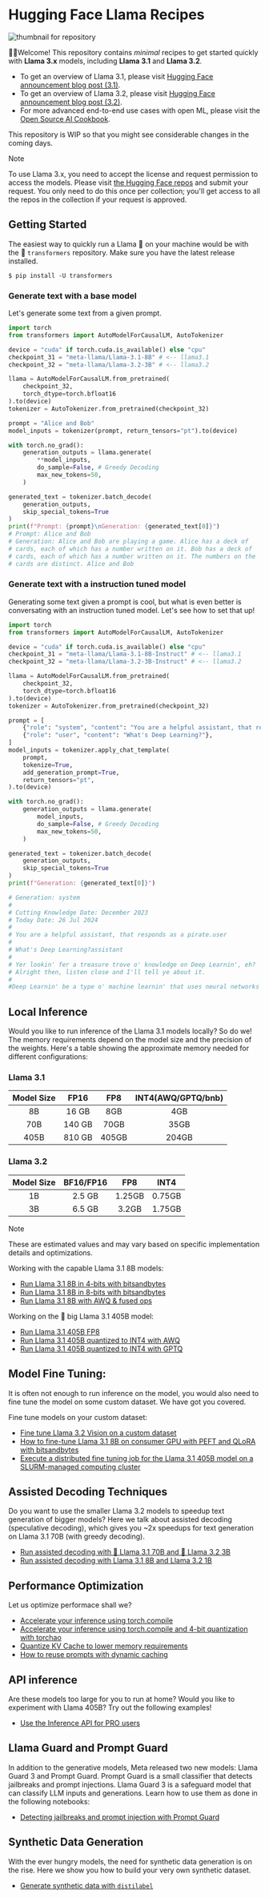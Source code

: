 # Hugging Face Llama Recipes

![thumbnail for repository](./assets/hf-llama-recepies.png)

🤗🦙Welcome! This repository contains *minimal* recipes to get started quickly
with **Llama 3.x** models, including **Llama 3.1** and **Llama 3.2**.

* To get an overview of Llama 3.1, please visit [Hugging Face announcement blog post (3.1)](https://huggingface.co/blog/llama31).
* To get an overview of Llama 3.2, please visit [Hugging Face announcement blog post (3.2)](https://huggingface.co/blog/llama32).
* For more advanced end-to-end use cases with open ML, please visit the [Open Source AI Cookbook](https://huggingface.co/learn/cookbook/index).

This repository is WIP so that you might see considerable changes in the coming days.

> [!NOTE]
> To use Llama 3.x, you need to accept the license and request permission
to access the models. Please visit [the Hugging Face repos](https://huggingface.co/meta-llama)
and submit your request. You only need to do this once per collection; you'll get access to
all the repos in the collection if your request is approved.

## Getting Started

The easiest way to quickly run a Llama 🦙 on your machine would be with the
🤗 `transformers` repository. Make sure you have the latest release installed.

```shell
$ pip install -U transformers
```

### Generate text with a base model

Let's generate some text from a given prompt.

```python
import torch
from transformers import AutoModelForCausalLM, AutoTokenizer

device = "cuda" if torch.cuda.is_available() else "cpu"
checkpoint_31 = "meta-llama/Llama-3.1-8B" # <-- llama3.1
checkpoint_32 = "meta-llama/Llama-3.2-3B" # <-- llama3.2

llama = AutoModelForCausalLM.from_pretrained(
    checkpoint_32,
    torch_dtype=torch.bfloat16
).to(device)
tokenizer = AutoTokenizer.from_pretrained(checkpoint_32)

prompt = "Alice and Bob"
model_inputs = tokenizer(prompt, return_tensors="pt").to(device)

with torch.no_grad():
    generation_outputs = llama.generate(
        **model_inputs,
        do_sample=False, # Greedy Decoding
        max_new_tokens=50,
    )

generated_text = tokenizer.batch_decode(
    generation_outputs,
    skip_special_tokens=True
)
print(f"Prompt: {prompt}\nGeneration: {generated_text[0]}")
# Prompt: Alice and Bob
# Generation: Alice and Bob are playing a game. Alice has a deck of
# cards, each of which has a number written on it. Bob has a deck of
# cards, each of which has a number written on it. The numbers on the
# cards are distinct. Alice and Bob
```

### Generate text with a instruction tuned model

Generating some text given a prompt is cool, but what is even better
is conversating with an instruction tuned model. Let's see how to set
that up!

```python
import torch
from transformers import AutoModelForCausalLM, AutoTokenizer

device = "cuda" if torch.cuda.is_available() else "cpu"
checkpoint_31 = "meta-llama/Llama-3.1-8B-Instruct" # <-- llama3.1
checkpoint_32 = "meta-llama/Llama-3.2-3B-Instruct" # <-- llama3.2

llama = AutoModelForCausalLM.from_pretrained(
    checkpoint_32,
    torch_dtype=torch.bfloat16
).to(device)
tokenizer = AutoTokenizer.from_pretrained(checkpoint_32)

prompt = [
    {"role": "system", "content": "You are a helpful assistant, that responds as a pirate."},
    {"role": "user", "content": "What's Deep Learning?"},
]
model_inputs = tokenizer.apply_chat_template(
    prompt,
    tokenize=True,
    add_generation_prompt=True,
    return_tensors="pt",
).to(device)

with torch.no_grad():
    generation_outputs = llama.generate(
        model_inputs,
        do_sample=False, # Greedy Decoding
        max_new_tokens=50,
    )

generated_text = tokenizer.batch_decode(
    generation_outputs,
    skip_special_tokens=True
)
print(f"Generation: {generated_text[0]}")

# Generation: system
#
# Cutting Knowledge Date: December 2023
# Today Date: 26 Jul 2024
#
# You are a helpful assistant, that responds as a pirate.user
#
# What's Deep Learning?assistant
#
# Yer lookin' fer a treasure trove o' knowledge on Deep Learnin', eh?
# Alright then, listen close and I'll tell ye about it.
#
#Deep Learnin' be a type o' machine learnin' that uses neural networks
```

## Local Inference

Would you like to run inference of the Llama 3.1 models locally?
So do we! The memory requirements depend on the model size and the
precision of the weights. Here's a table showing the approximate
memory needed for different configurations:

### Llama 3.1

| Model Size | FP16 | FP8 | INT4(AWQ/GPTQ/bnb) |
| :--: | :--: | :--: | :--: |
| 8B | 16 GB | 8GB | 4GB |
| 70B | 140 GB | 70GB | 35GB |
|405B | 810 GB | 405GB | 204GB |

### Llama 3.2
| Model Size | BF16/FP16 | FP8 | INT4 |
| :--: | :--: | :--: | :--: |
| 1B | 2.5 GB | 1.25GB | 0.75GB |
| 3B | 6.5 GB | 3.2GB | 1.75GB |

> [!NOTE]
> These are estimated values and may vary based on specific
implementation details and optimizations.

Working with the capable Llama 3.1 8B models:

* [Run Llama 3.1 8B in 4-bits with bitsandbytes](./4bit_bnb.ipynb)
* [Run Llama 3.1 8B in 8-bits with bitsandbytes](./8bit_bnb.ipynb)
* [Run Llama 3.1 8B with AWQ & fused ops](./awq.ipynb)

Working on the 🐘 big Llama 3.1 405B model:

* [Run Llama 3.1 405B FP8](./fp8-405B.ipynb)
* [Run Llama 3.1 405B quantized to INT4 with AWQ](./awq_generation.py)
* [Run Llama 3.1 405B quantized to INT4 with GPTQ](./gptq_generation.py)

## Model Fine Tuning:

It is often not enough to run inference on the model, you would also
need to fine tune the model on some custom dataset. We have got you
covered.

Fine tune models on your custom dataset:
* [Fine tune Llama 3.2 Vision on a custom dataset](./Llama-Vision%20FT.ipynb)
* [How to fine-tune Llama 3.1 8B on consumer GPU with PEFT and QLoRA with bitsandbytes](./peft_finetuning.py)
* [Execute a distributed fine tuning job for the Llama 3.1 405B model on a SLURM-managed computing cluster](./qlora_405B.slurm)

## Assisted Decoding Techniques

Do you want to use the smaller Llama 3.2 models to speedup text generation
of bigger models? Here we talk about assisted decoding (speculative decoding), which gives you ~2x speedups for text generation on Llama 3.1 70B (with greedy decoding).

* [Run assisted decoding with 🐘 Llama 3.1 70B and 🤏 Llama 3.2 3B](./assisted_decoding_70B_3B.ipynb)
* [Run assisted decoding with Llama 3.1 8B and Llama 3.2 1B](./assisted_decoding_8B_1B.ipynb)

## Performance Optimization

Let us optimize performace shall we?

* [Accelerate your inference using torch.compile](./torch_compile.py)
* [Accelerate your inference using torch.compile and 4-bit quantization with torchao](./torch_compile_with_torchao.ipynb)
* [Quantize KV Cache to lower memory requirements](./quantized_cache.py)
* [How to reuse prompts with dynamic caching](./prompt_reuse.py)

## API inference

Are these models too large for you to run at home? Would you like to experiment with Llama 405B? Try out the following examples!

* [Use the Inference API for PRO users](./inference-api.ipynb)

## Llama Guard and Prompt Guard

In addition to the generative models, Meta released two new models: Llama Guard 3 and Prompt Guard. Prompt Guard is a small classifier that detects jailbreaks and prompt injections. Llama Guard 3 is a safeguard model that can classify LLM inputs and generations. Learn how to use them as done in the following notebooks:

* [Detecting jailbreaks and prompt injection with Prompt Guard](./prompt_guard.ipynb)

## Synthetic Data Generation
With the ever hungry models, the need for synthetic data generation is
on the rise. Here we show you how to build your very own synthetic dataset.

* [Generate synthetic data with `distilabel`](./synthetic-data-with-llama.ipynb)
